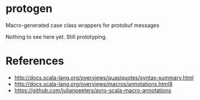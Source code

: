 # protogen
Macro-generated case class wrappers for protobuf messages

Nothing to see here yet. Still prototyping.

# References 
* http://docs.scala-lang.org/overviews/quasiquotes/syntax-summary.html
* http://docs.scala-lang.org/overviews/macros/annotations.html8
* https://github.com/julianpeeters/avro-scala-macro-annotations
